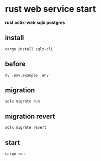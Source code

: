 # rust web service start
**rust** **actix-web** **sqlx** **postgres**

## install
```shell
cargo install sqlx-cli
```



## before

```shell
mv .env.example .env
```

## migration
```shell
sqlx migrate run
```

## migration revert
```
sqlx migrate revert
```

## start
```shell
cargo run
```
